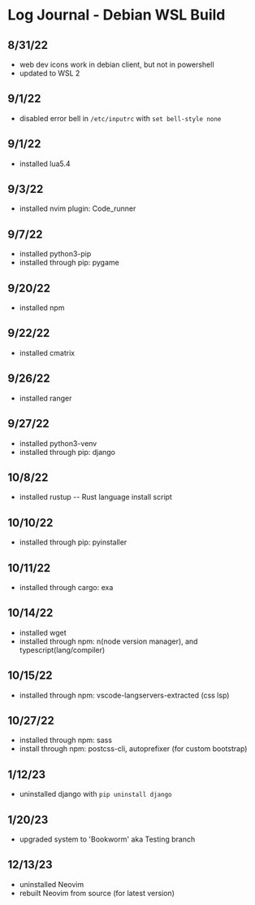 # Log Journal - Debian WSL Build

## 8/31/22
  - web dev icons work in debian client, but not in powershell
  - updated to WSL 2

## 9/1/22
  - disabled error bell in `/etc/inputrc` with `set bell-style none`

## 9/1/22
  - installed lua5.4

## 9/3/22
  - installed nvim plugin: Code_runner

## 9/7/22
  - installed python3-pip
  - installed through pip: pygame

## 9/20/22
  - installed npm

## 9/22/22
  - installed cmatrix

## 9/26/22
  - installed ranger

## 9/27/22
  - installed python3-venv
  - installed through pip: django

## 10/8/22
  - installed rustup -- Rust language install script

## 10/10/22
  - installed through pip: pyinstaller

## 10/11/22
  - installed through cargo: exa

## 10/14/22
  - installed wget
  - installed through npm: n(node version manager), and typescript(lang/compiler)

## 10/15/22
  - installed through npm: vscode-langservers-extracted (css lsp)

## 10/27/22
  - installed through npm: sass
  - install through npm: postcss-cli, autoprefixer (for custom bootstrap)

## 1/12/23
  - uninstalled django with `pip uninstall django`

## 1/20/23
  - upgraded system to 'Bookworm' aka Testing branch

## 12/13/23
  - uninstalled Neovim
  - rebuilt Neovim from source (for latest version)
